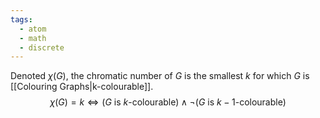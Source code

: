 ```yaml
---
tags:
  - atom
  - math
  - discrete
---
```

Denoted $\chi(G)$, the chromatic number of $G$ is the smallest $k$ for which $G$ is [[Colouring Graphs|k-colourable]].
$$\chi(G) = k \iff \left(\text{$G$ is $k$-colourable}\right) \land \neg \left(\text{$G$ is $k-1$-colourable}\right) $$